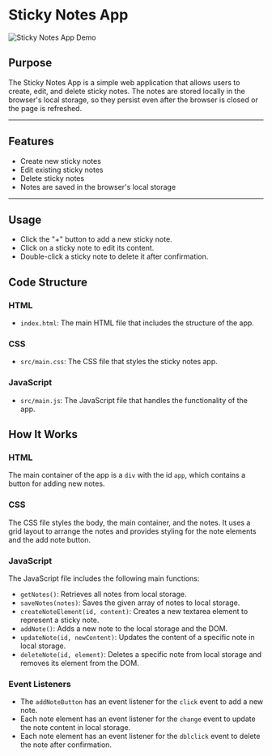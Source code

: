 # Sticky Notes App

![Sticky Notes App Demo](https://github.com/shamikaredkar/StickyNotes/blob/main/Preview.png)

## Purpose

The Sticky Notes App is a simple web application that allows users to create, edit, and delete sticky notes. The notes are stored locally in the browser's local storage, so they persist even after the browser is closed or the page is refreshed.

---

## Features

- Create new sticky notes
- Edit existing sticky notes
- Delete sticky notes
- Notes are saved in the browser's local storage
  
---

## Usage

- Click the "+" button to add a new sticky note.
- Click on a sticky note to edit its content.
- Double-click a sticky note to delete it after confirmation.

## Code Structure

### HTML

- `index.html`: The main HTML file that includes the structure of the app.

### CSS

- `src/main.css`: The CSS file that styles the sticky notes app.

### JavaScript

- `src/main.js`: The JavaScript file that handles the functionality of the app.

## How It Works

### HTML

The main container of the app is a `div` with the id `app`, which contains a button for adding new notes.

### CSS

The CSS file styles the body, the main container, and the notes. It uses a grid layout to arrange the notes and provides styling for the note elements and the add note button.

### JavaScript

The JavaScript file includes the following main functions:

- `getNotes()`: Retrieves all notes from local storage.
- `saveNotes(notes)`: Saves the given array of notes to local storage.
- `createNoteElement(id, content)`: Creates a new textarea element to represent a sticky note.
- `addNote()`: Adds a new note to the local storage and the DOM.
- `updateNote(id, newContent)`: Updates the content of a specific note in local storage.
- `deleteNote(id, element)`: Deletes a specific note from local storage and removes its element from the DOM.

### Event Listeners

- The `addNoteButton` has an event listener for the `click` event to add a new note.
- Each note element has an event listener for the `change` event to update the note content in local storage.
- Each note element has an event listener for the `dblclick` event to delete the note after confirmation.
